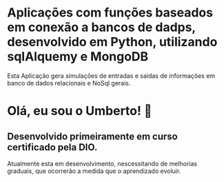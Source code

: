 
# Aplicações com funções baseados em conexão a bancos de dadps, desenvolvido em Python, utilizando sqlAlquemy e MongoDB

Esta Aplicação gera simulações de entradas e saidas de informações em banco de dados relacionais e NoSql gerais. 




# Olá, eu sou o Umberto! 👋


## Desenvolvido primeiramente em curso certificado pela DIO.

Atualmente esta em desenvolvimento, nescessitando de melhorias graduais, que ocorrerão a medida que o aprendizado evoluir.

